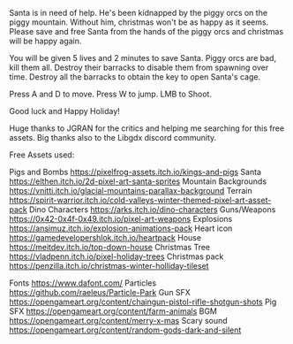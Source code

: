 Santa is in need of help. He's been kidnapped by the piggy orcs on the piggy mountain. Without him, christmas won't be as happy as it seems. Please save and free Santa from the hands of the piggy orcs and christmas will be happy again.

You will be given 5 lives and 2 minutes to save Santa.
Piggy orcs are bad, kill them all.
Destroy their barracks to disable them from spawning over time.
Destroy all the barracks to obtain the key to open Santa's cage.

Press A and D to move. Press W to jump. LMB to Shoot.

Good luck and Happy Holiday!

Huge thanks to JGRAN for the critics and helping me searching for this free assets.
Big thanks also to the Libgdx discord community.

Free Assets used:

Pigs and Bombs https://pixelfrog-assets.itch.io/kings-and-pigs
Santa https://elthen.itch.io/2d-pixel-art-santa-sprites
Mountain Backgrounds https://vnitti.itch.io/glacial-mountains-parallax-background
Terrain https://spirit-warrior.itch.io/cold-valleys-winter-themed-pixel-art-asset-pack
Dino Characters https://arks.itch.io/dino-characters
Guns/Weapons https://0x42-0x4f-0x49.itch.io/pixel-art-weapons
Explosions https://ansimuz.itch.io/explosion-animations-pack
Heart icon https://gamedevelopershlok.itch.io/heartpack
House https://meitdev.itch.io/top-down-house
Christmas Tree https://vladpenn.itch.io/pixel-holiday-trees
Christmas pack https://penzilla.itch.io/christmas-winter-holliday-tileset

Fonts https://www.dafont.com/
Particles https://github.com/raeleus/Particle-Park
Gun SFX https://opengameart.org/content/chaingun-pistol-rifle-shotgun-shots
Pig SFX https://opengameart.org/content/farm-animals
BGM https://opengameart.org/content/merry-x-mas
Scary sound https://opengameart.org/content/random-gods-dark-and-silent